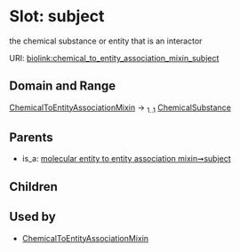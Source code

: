 
# Slot: subject


the chemical substance or entity that is an interactor

URI: [biolink:chemical_to_entity_association_mixin_subject](https://w3id.org/biolink/vocab/chemical_to_entity_association_mixin_subject)


## Domain and Range

[ChemicalToEntityAssociationMixin](ChemicalToEntityAssociationMixin.md) &#8594;  <sub>1..1</sub> [ChemicalSubstance](ChemicalSubstance.md)

## Parents

 *  is_a: [molecular entity to entity association mixin➞subject](molecular_entity_to_entity_association_mixin_subject.md)

## Children


## Used by

 * [ChemicalToEntityAssociationMixin](ChemicalToEntityAssociationMixin.md)
